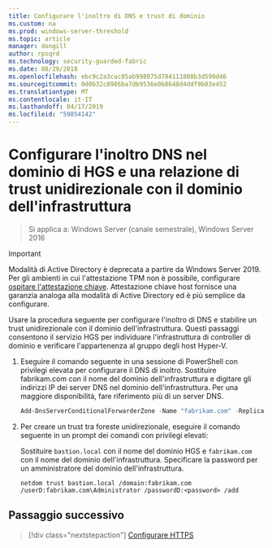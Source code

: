 ```yaml
---
title: Configurare l'inoltro di DNS e trust di dominio
ms.custom: na
ms.prod: windows-server-threshold
ms.topic: article
manager: dongill
author: rpsqrd
ms.technology: security-guarded-fabric
ms.date: 08/29/2018
ms.openlocfilehash: ebc9c2a3cac85ab998075d784111808b3d590d46
ms.sourcegitcommit: 0d0b32c8986ba7db9536e0b8648d4ddf9b03e452
ms.translationtype: MT
ms.contentlocale: it-IT
ms.lasthandoff: 04/17/2019
ms.locfileid: "59854142"
---
```

# <a name="configure-dns-forwarding-in-the-hgs-domain-and-a-one-way-trust-with-the-fabric-domain"></a>Configurare l'inoltro DNS nel dominio di HGS e una relazione di trust unidirezionale con il dominio dell'infrastruttura

>Si applica a: Windows Server (canale semestrale), Windows Server 2016

>[!IMPORTANT]
>Modalità di Active Directory è deprecata a partire da Windows Server 2019. Per gli ambienti in cui l'attestazione TPM non è possibile, configurare [ospitare l'attestazione chiave](guarded-fabric-initialize-hgs-key-mode.md). Attestazione chiave host fornisce una garanzia analoga alla modalità di Active Directory ed è più semplice da configurare. 

Usare la procedura seguente per configurare l'inoltro di DNS e stabilire un trust unidirezionale con il dominio dell'infrastruttura. Questi passaggi consentono il servizio HGS per individuare l'infrastruttura di controller di dominio e verificare l'appartenenza al gruppo degli host Hyper-V.

1.  Eseguire il comando seguente in una sessione di PowerShell con privilegi elevata per configurare il DNS di inoltro. Sostituire fabrikam.com con il nome del dominio dell'infrastruttura e digitare gli indirizzi IP dei server DNS nel dominio dell'infrastruttura. Per una maggiore disponibilità, fare riferimento più di un server DNS.

    ```powershell
    Add-DnsServerConditionalForwarderZone -Name "fabrikam.com" -ReplicationScope "Forest" -MasterServers <DNSserverAddress1>, <DNSserverAddress2>
    ```

2.  Per creare un trust tra foreste unidirezionale, eseguire il comando seguente in un prompt dei comandi con privilegi elevati:

    Sostituire `bastion.local` con il nome del dominio HGS e `fabrikam.com` con il nome del dominio dell'infrastruttura. Specificare la password per un amministratore del dominio dell'infrastruttura.

        netdom trust bastion.local /domain:fabrikam.com /userD:fabrikam.com\Administrator /passwordD:<password> /add

## <a name="next-step"></a>Passaggio successivo 

>[!div class="nextstepaction"]
[Configurare HTTPS](guarded-fabric-configure-hgs-https.md)
